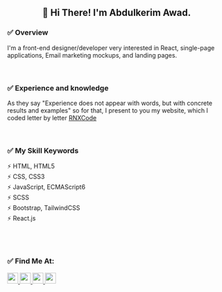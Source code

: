 <h2 align="center">👋 Hi There! I'm Abdulkerim Awad.</h2>  

<h3>✅ Overview</h2>
I'm a front-end designer/developer very interested in React, single-page applications, Email marketing mockups, and landing pages.
<br/>
<br/>
<br/>

<h3>✅ Experience and knowledge</h2>
 As they say "Experience does not appear with words, but with concrete results and examples" so for that, I present to you my website, which I coded letter by letter <a href='https://rnxcode.com'><span>RNX</span>Code</a>
 <br/>
 <br/>
 <br/>

<h3>✅ My Skill Keywords</h2>
⚡ HTML, HTML5 <br/>
⚡ CSS, CSS3 <br/>
⚡ JavaScript, ECMAScript6 <br/>
⚡ SCSS <br/>
⚡ Bootstrap, TailwindCSS <br/>
⚡ React.js <br/>
<br/>
<br/>
<br/>

<h3>✅ Find Me At:</h2>
<div>
    <a href="https://www.linkedin.com/in/abdulkerim-awad-92652321a/">
        <img src="https://img.shields.io/badge/linkedin-%230077B5.svg?&style=for-the-badge&logo=linkedin&logoColor=white" height=25>
    </a>
 
  <a href="https://stackoverflow.com/users/14137474/abdulkerim">
        <img src="https://img.shields.io/badge/Stack_Overflow-FE7A16?style=for-the-badge&logo=stack-overflow&logoColor=white" height=25>
    </a>
 <a href="https://codepen.io/abdulkarim-awad">
        <img src="https://img.shields.io/badge/Codepen-000000?style=for-the-badge&logo=codepen&logoColor=white" height=25>
    </a>
    <a href="https://www.codewars.com/users/AbdulkerimAwad">
        <img src="https://img.shields.io/badge/Codewars-B1361E?style=for-the-badge&logo=Codewars&logoColor=white" height=25>
    </a>
    
</div>
